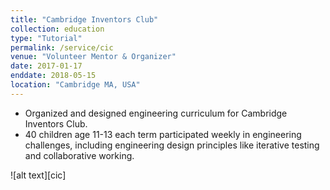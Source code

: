 ```yaml
---
title: "Cambridge Inventors Club"
collection: education
type: "Tutorial"
permalink: /service/cic
venue: "Volunteer Mentor & Organizer"
date: 2017-01-17
enddate: 2018-05-15
location: "Cambridge MA, USA"
---
```


<ul>
<li>Organized and designed engineering curriculum for Cambridge Inventors Club. </li>
<li>40 children age 11-13 each term participated weekly in engineering challenges, including engineering design
principles like iterative testing and collaborative working.</li>
</ul>
![alt text][cic]

[cic]: ../../images/cic2.jpg "building robots at the CIC"
<!-- ![image-title-here](/path/to/image.jpg){:class="img-responsive"} -->
